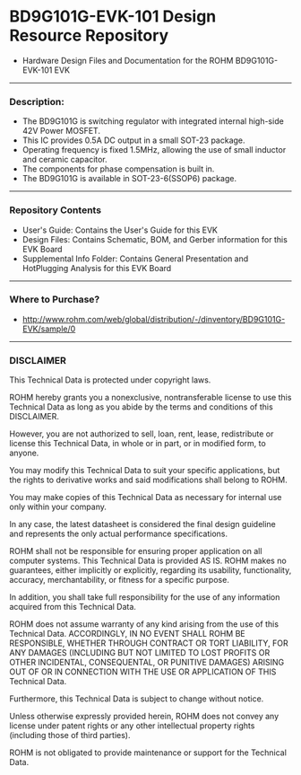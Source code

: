# BD9G101G-EVK-101 Design Resource Repository
* Hardware Design Files and Documentation for the ROHM BD9G101G-EVK-101 EVK

----
### Description: 
* The BD9G101G is switching regulator with integrated internal high-side 42V Power MOSFET.
* This IC provides 0.5A DC output in a small SOT-23 package.
* Operating frequency is fixed 1.5MHz, allowing the use of small inductor and ceramic capacitor.
* The components for phase compensation is built in. 
* The BD9G101G is available in SOT-23-6(SSOP6) package.

----
### Repository Contents
* User's Guide: Contains the User's Guide for this EVK
* Design Files: Contains Schematic, BOM, and Gerber information for this EVK Board
* Supplemental Info Folder: Contains General Presentation and HotPlugging Analysis for this EVK Board

----
### Where to Purchase?
* http://www.rohm.com/web/global/distribution/-/dinventory/BD9G101G-EVK/sample/0

----
### DISCLAIMER
This Technical Data is protected under copyright laws.

ROHM hereby grants you a nonexclusive, nontransferable license to use this Technical Data 
as long as you abide by the terms and conditions of this DISCLAIMER. 

However, you are not authorized to sell, loan, rent, lease, redistribute or license this Technical Data, 
in whole or in part, or in modified form, to anyone.

You may modify this Technical Data to suit your specific applications, 
but the rights to derivative works and said modifications shall belong to ROHM. 

You may make copies of this Technical Data as necessary for internal use only within your company.

In any case, the latest datasheet is considered the final design guideline and represents 
the only actual performance specifications.

ROHM shall not be responsible for ensuring proper application on all computer systems.
This Technical Data is provided AS IS. ROHM makes no guarantees, either implicitly or explicitly, 
regarding its usability, functionality, accuracy, merchantability, or fitness for a specific purpose.

In addition, you shall take full responsibility for the use of any information acquired from this Technical Data. 

ROHM does not assume warranty of any kind arising from the use of this Technical Data. ACCORDINGLY, 
IN NO EVENT SHALL ROHM BE RESPONSIBLE, WHETHER THROUGH CONTRACT OR TORT LIABILITY, 
FOR ANY DAMAGES (INCLUDING BUT NOT LIMITED TO LOST PROFITS OR OTHER INCIDENTAL, CONSEQUENTAL, 
OR PUNITIVE DAMAGES) ARISING OUT OF OR IN CONNECTION WITH THE USE OR APPLICATION OF THIS Technical Data.

Furthermore, this Technical Data is subject to change without notice.

Unless otherwise expressly provided herein, ROHM does not convey any license under patent rights 
or any other intellectual property rights (including those of third parties).

ROHM is not obligated to provide maintenance or support for the Technical Data.
